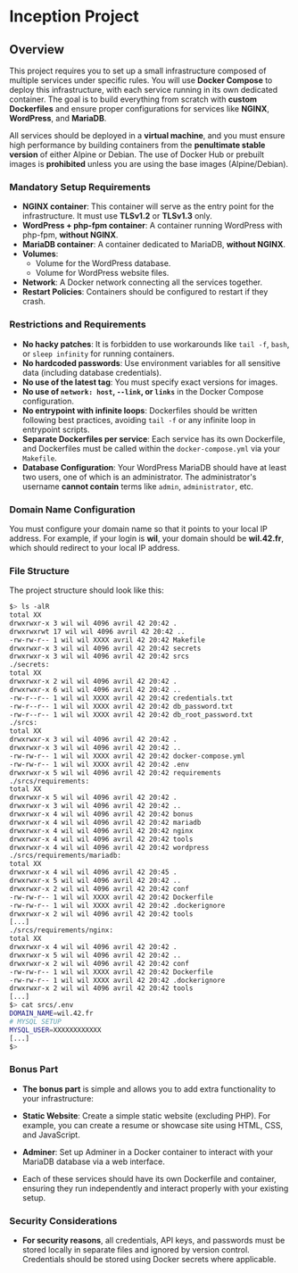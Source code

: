 # Inception Project

## Overview

This project requires you to set up a small infrastructure composed of multiple services under specific rules. You will use **Docker Compose** to deploy this infrastructure, with each service running in its own dedicated container. The goal is to build everything from scratch with **custom Dockerfiles** and ensure proper configurations for services like **NGINX**, **WordPress**, and **MariaDB**.

All services should be deployed in a **virtual machine**, and you must ensure high performance by building containers from the **penultimate stable version** of either Alpine or Debian. The use of Docker Hub or prebuilt images is **prohibited** unless you are using the base images (Alpine/Debian).

### Mandatory Setup Requirements

- **NGINX container**: This container will serve as the entry point for the infrastructure. It must use **TLSv1.2** or **TLSv1.3** only.
- **WordPress + php-fpm container**: A container running WordPress with php-fpm, **without NGINX**.
- **MariaDB container**: A container dedicated to MariaDB, **without NGINX**.
- **Volumes**:
  - Volume for the WordPress database.
  - Volume for WordPress website files.
- **Network**: A Docker network connecting all the services together.
- **Restart Policies**: Containers should be configured to restart if they crash.

### Restrictions and Requirements

- **No hacky patches**: It is forbidden to use workarounds like `tail -f`, `bash`, or `sleep infinity` for running containers.
- **No hardcoded passwords**: Use environment variables for all sensitive data (including database credentials).
- **No use of the latest tag**: You must specify exact versions for images.
- **No use of `network: host`, `--link`, or `links`** in the Docker Compose configuration.
- **No entrypoint with infinite loops**: Dockerfiles should be written following best practices, avoiding `tail -f` or any infinite loop in entrypoint scripts.
- **Separate Dockerfiles per service**: Each service has its own Dockerfile, and Dockerfiles must be called within the `docker-compose.yml` via your `Makefile`.
- **Database Configuration**: Your WordPress MariaDB should have at least two users, one of which is an administrator. The administrator's username **cannot contain** terms like `admin`, `administrator`, etc.

### Domain Name Configuration

You must configure your domain name so that it points to your local IP address. For example, if your login is **wil**, your domain should be **wil.42.fr**, which should redirect to your local IP address.

### File Structure

The project structure should look like this:

```bash
$> ls -alR
total XX
drwxrwxr-x 3 wil wil 4096 avril 42 20:42 .
drwxrwxrwt 17 wil wil 4096 avril 42 20:42 ..
-rw-rw-r-- 1 wil wil XXXX avril 42 20:42 Makefile
drwxrwxr-x 3 wil wil 4096 avril 42 20:42 secrets
drwxrwxr-x 3 wil wil 4096 avril 42 20:42 srcs
./secrets:
total XX
drwxrwxr-x 2 wil wil 4096 avril 42 20:42 .
drwxrwxr-x 6 wil wil 4096 avril 42 20:42 ..
-rw-r--r-- 1 wil wil XXXX avril 42 20:42 credentials.txt
-rw-r--r-- 1 wil wil XXXX avril 42 20:42 db_password.txt
-rw-r--r-- 1 wil wil XXXX avril 42 20:42 db_root_password.txt
./srcs:
total XX
drwxrwxr-x 3 wil wil 4096 avril 42 20:42 .
drwxrwxr-x 3 wil wil 4096 avril 42 20:42 ..
-rw-rw-r-- 1 wil wil XXXX avril 42 20:42 docker-compose.yml
-rw-rw-r-- 1 wil wil XXXX avril 42 20:42 .env
drwxrwxr-x 5 wil wil 4096 avril 42 20:42 requirements
./srcs/requirements:
total XX
drwxrwxr-x 5 wil wil 4096 avril 42 20:42 .
drwxrwxr-x 3 wil wil 4096 avril 42 20:42 ..
drwxrwxr-x 4 wil wil 4096 avril 42 20:42 bonus
drwxrwxr-x 4 wil wil 4096 avril 42 20:42 mariadb
drwxrwxr-x 4 wil wil 4096 avril 42 20:42 nginx
drwxrwxr-x 4 wil wil 4096 avril 42 20:42 tools
drwxrwxr-x 4 wil wil 4096 avril 42 20:42 wordpress
./srcs/requirements/mariadb:
total XX
drwxrwxr-x 4 wil wil 4096 avril 42 20:45 .
drwxrwxr-x 5 wil wil 4096 avril 42 20:42 ..
drwxrwxr-x 2 wil wil 4096 avril 42 20:42 conf
-rw-rw-r-- 1 wil wil XXXX avril 42 20:42 Dockerfile
-rw-rw-r-- 1 wil wil XXXX avril 42 20:42 .dockerignore
drwxrwxr-x 2 wil wil 4096 avril 42 20:42 tools
[...]
./srcs/requirements/nginx:
total XX
drwxrwxr-x 4 wil wil 4096 avril 42 20:42 .
drwxrwxr-x 5 wil wil 4096 avril 42 20:42 ..
drwxrwxr-x 2 wil wil 4096 avril 42 20:42 conf
-rw-rw-r-- 1 wil wil XXXX avril 42 20:42 Dockerfile
-rw-rw-r-- 1 wil wil XXXX avril 42 20:42 .dockerignore
drwxrwxr-x 2 wil wil 4096 avril 42 20:42 tools
[...]
$> cat srcs/.env
DOMAIN_NAME=wil.42.fr
# MYSQL SETUP
MYSQL_USER=XXXXXXXXXXXX
[...]
$>
```
### Bonus Part
- **The bonus part** is simple and allows you to add extra functionality to your infrastructure:

- **Static Website**: Create a simple static website (excluding PHP). For example, you can create a resume or showcase site using HTML, CSS, and JavaScript.

- **Adminer**: Set up Adminer in a Docker container to interact with your MariaDB database via a web interface.

- Each of these services should have its own Dockerfile and container, ensuring they run independently and interact properly with your existing setup.

### Security Considerations
- **For security reasons**, all credentials, API keys, and passwords must be stored locally in separate files and ignored by version control. Credentials should be stored using Docker secrets where applicable.
